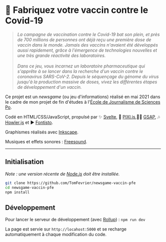 # 💉 Fabriquez votre vaccin contre le Covid-19

>  _La campagne de vaccination contre le Covid-19 bat son plein, et près de 700 millions de personnes ont déjà reçu une première dose de vaccin dans le monde. Jamais des vaccins n'avaient été développés aussi rapidement, grâce à l'émergence de technologies nouvelles et une très grande réactivité des laboratoires._<br /><br/>_Dans ce jeu, vous incarnez un laboratoire pharmaceutique qui s'apprête à se lancer dans la recherche d'un vaccin contre le coronavirus SARS-CoV-2. Depuis le séquençage du génome du virus jusqu'à la production massive de doses, vivez les différentes étapes de développement d'un vaccin._

Ce projet est un _newsgame_ (ou jeu d'informations) réalisé en mai 2021 dans le cadre de mon projet de fin d'études à l'[École de Journalisme de Sciences Po](https://www.sciencespo.fr/journalisme).

Codé en HTML/CSS/JavaScript, propulsé par ✨ [Svelte](https://svelte.dev), 👾 [PIXI.js](https://www.pixijs.com/),🦸‍♂️ [GSAP](https://greensock.com/gsap/), 🎶 [Howler.js](https://howlerjs.com/) et ▶️ [Fontisto](https://www.fontisto.com/).

Graphismes réalisés avec [Inkscape](https://inkscape.org/fr/).

Musiques et effets sonores : [Freesound](https://freesound.org/).

---

## Initialisation

*Note : une version récente de [Node.js](https://nodejs.org) doit être installée.*

```bash
git clone https://github.com/TomFevrier/newsgame-vaccin-pfe
cd newsgame-vaccin-pfe
npm install
```

## Développement

Pour lancer le serveur de développement (avec [Rollup](https://rollupjs.org)) : `npm run dev`

La page est servie sur `http://locahost:5000` et se recharge automatiquement à chaque modification du code.
